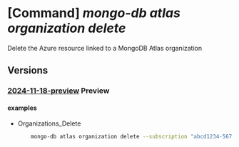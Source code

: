 # [Command] _mongo-db atlas organization delete_

Delete the Azure resource linked to a MongoDB Atlas organization

## Versions

### [2024-11-18-preview](/Resources/mgmt-plane/L3N1YnNjcmlwdGlvbnMve30vcmVzb3VyY2Vncm91cHMve30vcHJvdmlkZXJzL21vbmdvZGIuYXRsYXMvb3JnYW5pemF0aW9ucy97fQ==/2024-11-18-preview.xml) **Preview**

<!-- mgmt-plane /subscriptions/{}/resourcegroups/{}/providers/mongodb.atlas/organizations/{} 2024-11-18-preview -->

#### examples

- Organizations_Delete
    ```bash
        mongo-db atlas organization delete --subscription "abcd1234-5678-90ab-cdef-12345678abcd" --resource-group "MyResourceGroup" -name "MyOrganizationResourceName"
    ```
